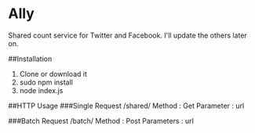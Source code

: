 Ally
====

Shared count service for Twitter and Facebook. I'll update the others later on.

##Installation

1. Clone or download it
2. sudo npm install 
3. node index.js

##HTTP Usage
###Single Request
	/shared/<url>
	Method : Get
	Parameter : url
	
###Batch Request
	/batch/
	Method : Post
	Parameters : url
	